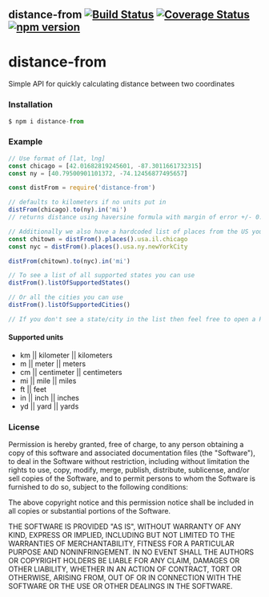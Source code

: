 ## distance-from [![Build Status](https://travis-ci.com/rickyplouis/distance-from.svg?branch=master)](https://travis-ci.com/rickyplouis/distance-from) [![Coverage Status](https://coveralls.io/repos/github/rickyplouis/distance-from/badge.svg?branch=master)](https://coveralls.io/github/rickyplouis/distance-from?branch=master) [![npm version](https://badge.fury.io/js/distance-from.svg)](https://badge.fury.io/js/distance-from)

# distance-from

Simple API for quickly calculating distance between two coordinates

### Installation

```js
$ npm i distance-from
```

### Example

```js
// Use format of [lat, lng]
const chicago = [42.01682819245601, -87.3011661732315]
const ny = [40.79500901101372, -74.12456877495657]

const distFrom = require('distance-from')

// defaults to kilometers if no units put in
distFrom(chicago).to(ny).in('mi')
// returns distance using haversine formula with margin of error +/- 0.03%

// Additionally we also have a hardcoded list of places from the US you can use
const chitown = distFrom().places().usa.il.chicago
const nyc = distFrom().places().usa.ny.newYorkCity

distFrom(chitown).to(nyc).in('mi')

// To see a list of all supported states you can use
distFrom().listOfSupportedStates()

// Or all the cities you can use
distFrom().listOfSupportedCities()

// If you don't see a state/city in the list then feel free to open a PR
```

#### Supported units

- km || kilometer || kilometers
- m || meter || meters
- cm || centimeter || centimeters
- mi || mile || miles
- ft || feet
- in || inch || inches
- yd || yard || yards

### License

Permission is hereby granted, free of charge, to any person obtaining a copy of this software and associated documentation files (the "Software"), to deal in the Software without restriction, including without limitation the rights to use, copy, modify, merge, publish, distribute, sublicense, and/or sell copies of the Software, and to permit persons to whom the Software is furnished to do so, subject to the following conditions:

The above copyright notice and this permission notice shall be included in all copies or substantial portions of the Software.

THE SOFTWARE IS PROVIDED "AS IS", WITHOUT WARRANTY OF ANY KIND, EXPRESS OR IMPLIED, INCLUDING BUT NOT LIMITED TO THE WARRANTIES OF MERCHANTABILITY, FITNESS FOR A PARTICULAR PURPOSE AND NONINFRINGEMENT. IN NO EVENT SHALL THE AUTHORS OR COPYRIGHT HOLDERS BE LIABLE FOR ANY CLAIM, DAMAGES OR OTHER LIABILITY, WHETHER IN AN ACTION OF CONTRACT, TORT OR OTHERWISE, ARISING FROM, OUT OF OR IN CONNECTION WITH THE SOFTWARE OR THE USE OR OTHER DEALINGS IN THE SOFTWARE.
